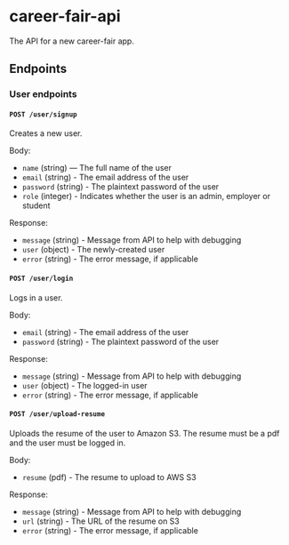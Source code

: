 # career-fair-api

The API for a new career-fair app.


## Endpoints


### User endpoints

#### `POST /user/signup`
Creates a new user.  

Body:
* `name` (string) — The full name of the user
* `email` (string) - The email address of the user
* `password` (string) - The plaintext password of the user
* `role` (integer) - Indicates whether the user is an admin, employer or student

Response:
* `message` (string) - Message from API to help with debugging
* `user` (object) - The newly-created user
* `error` (string) - The error message, if applicable


#### `POST /user/login`
Logs in a user.

Body:
* `email` (string) - The email address of the user
* `password` (string) - The plaintext password of the user

Response:
* `message` (string) - Message from API to help with debugging
* `user` (object) - The logged-in user
* `error` (string) - The error message, if applicable


#### `POST /user/upload-resume`
Uploads the resume of the user to Amazon S3. The resume must be a pdf and the user must be logged in.

Body:
* `resume` (pdf) - The resume to upload to AWS S3

Response:
* `message` (string) - Message from API to help with debugging
* `url` (string) - The URL of the resume on S3
* `error` (string) - The error message, if applicable
